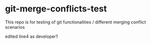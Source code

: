 # git-merge-conflicts-test
This repo is for testing of git functionalities / different merging conflict scenarios

edited line4 as developer1
